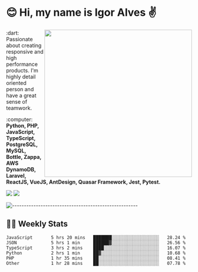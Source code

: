 # :blush: Hi, my name is Igor Alves :v:

<img src="https://github-readme-stats.vercel.app/api?username=iguit0&show_icons=true&include_all_commits=true&count_private=true&theme=dark" min-width="400px" max-width="400px" width="400px" align="right" />

<p align="left"> 
  :dart: Passionate about creating responsive and high performance products.
  I'm highly detail oriented person and have a great sense of teamwork.
</p>

<p align="left">
  :computer: <strong>Python, PHP, JavaScript, TypeScript, PostgreSQL, MySQL, Bottle, Zappa, AWS DynamoDB, Laravel, ReactJS, VueJS, AntDesign, Quasar Framework, Jest, Pytest.</strong>
</p>

<p align="left">
  <a href="https://www.linkedin.com/in/igor-lucio-alves" target="_blank" rel="noopener noreferrer" alt="LinkedIn">
  <img src="https://img.shields.io/badge/LinkedIn-0077B5?style=for-the-badge&logo=linkedin&logoColor=white" /></a>

  <a href="https://t.me/iguit0" target="_blank" rel="noopener noreferrer" alt="Telegram">
  <img src="https://img.shields.io/badge/Telegram-2CA5E0?style=for-the-badge&logo=telegram&logoColor=white" /></a>
</p>

![-----------------------------------------------------](https://raw.githubusercontent.com/andreasbm/readme/master/assets/lines/aqua.png)

## :man_technologist: Weekly Stats
<!--START_SECTION:waka-->

```text
JavaScript       5 hrs 20 mins   ███████░░░░░░░░░░░░░░░░░░   28.24 %
JSON             5 hrs 1 min     ██████▓░░░░░░░░░░░░░░░░░░   26.56 %
TypeScript       3 hrs 2 mins    ████░░░░░░░░░░░░░░░░░░░░░   16.07 %
Python           2 hrs 1 min     ██▓░░░░░░░░░░░░░░░░░░░░░░   10.68 %
PHP              1 hr 35 mins    ██░░░░░░░░░░░░░░░░░░░░░░░   08.41 %
Other            1 hr 28 mins    ██░░░░░░░░░░░░░░░░░░░░░░░   07.78 %
```

<!--END_SECTION:waka-->
